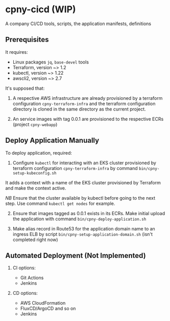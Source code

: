 # cpny-cicd (WIP)

A company CI/CD tools, scripts, the application manifests, definitions

## Prerequisites

It requires:
* Linux packages `jq`, `base-devel` tools
* Terraform, version ~> 1.2
* kubectl, version ~> 1.22
* awscli2, version ~> 2.7

It's supposed that:
1. A respective AWS infrastructure are already provisioned by a terraform
configuration `cpny-terraform-infra` and the terraform configuration directory is
cloned in the same directory as the current project.

2. An service images with tag 0.0.1 are provisioned to the respective ECRs
(project `cpny-webapp`)

## Deploy Application Manually

To deploy application, required:
1. Configure `kubectl` for interacting with an EKS cluster provisioned by
terraform configuration `cpny-terraform-infra` by command `bin/cpny-setup-kubeconfig.sh`

It adds a context with a name of the EKS cluster provisioned by Terraform and
make the context active.

*NB* Ensure that the cluster available by kubectl before going to the next step.
Use command `kubectl get nodes` for example.

2. Ensure that images tagged as 0.0.1 exists in its ECRs. Make initial upload the
application with command `bin/cpny-deploy-application.sh`

3. Make alias record in Route53 for the application domain name to an ingress ELB
by script `bin/cpny-setup-application-domain.sh` (isn't completed right now)

## Automated Deployment (Not Implemented)

1. CI options:
   * Git Actions
   * Jenkins

2. CD options:
   * AWS CloudFormation
   * FluxCD/ArgoCD and so on
   * Jenkins
